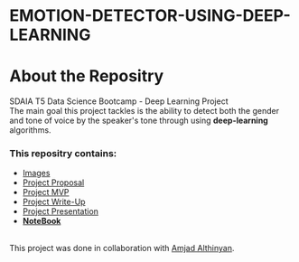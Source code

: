 # EMOTION-DETECTOR-USING-DEEP-LEARNING
# About the Repositry
SDAIA T5 Data Science Bootcamp - Deep Learning Project <br>
The main goal this project tackles is the ability to detect both the gender and tone of voice by the speaker's tone through using **deep-learning** algorithms.
### This repositry contains:
- [Images](https://github.com/AhadAl977/EMOTION-DETECTOR-USING-DEEP-LEARNING/tree/main/images)
- [Project Proposal](https://github.com/AhadAl977/EMOTION-DETECTOR-USING-DEEP-LEARNING/blob/main/Emotions%20Detector%20Proposal.md)
- [Project MVP](https://github.com/AhadAl977/EMOTION-DETECTOR-USING-DEEP-LEARNING/blob/main/Emotions%20Detector%20MVP.md)
- [Project Write-Up](https://github.com/AhadAl977/EMOTION-DETECTOR-USING-DEEP-LEARNING/blob/main/Emotions%20Detector%20Write-Up.md.md)
- [Project Presentation](https://github.com/AhadAl977/EMOTION-DETECTOR-USING-DEEP-LEARNING/blob/main/Emotion%20Detector.pdf)
- [**NoteBook**]()


<br/> This project was done in collaboration with [Amjad Althinyan](https://github.com/amjadalth).
